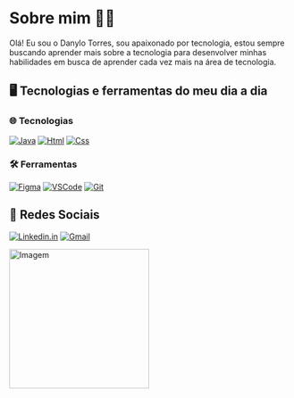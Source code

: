 
<h1> Sobre mim ✌🏽 </h1>

 Olá! Eu sou o Danylo Torres, sou apaixonado por tecnologia, estou sempre buscando aprender mais sobre a tecnologia para desenvolver minhas habilidades em busca de aprender cada vez mais na área de tecnologia.

## 🖥️ Tecnologias e ferramentas do meu dia a dia 

<div>
 
  ### 🌐 Tecnologias
   
  [![Java](https://img.shields.io/badge/Java-FF0000?style=for-the-badge&logo=openjdk&logoColor=white)](https://docs.oracle.com/en/java/)
  [![Html](https://img.shields.io/badge/HTML-ED8B00?style=for-the-badge&logo=html5&logoColor=white)](https://developer.mozilla.org/en-US/docs/Glossary/HTML5)
  [![Css](https://img.shields.io/badge/CSS3-1572B6?style=for-the-badge&logo=css3&logoColor=white)](https://developer.mozilla.org/pt-BR/docs/Web/CSS)
  
</div>

<div>
 
  ### 🛠️ Ferramentas
  
  [![Figma](https://img.shields.io/badge/Figma-000000?style=for-the-badge&logo=figma&logoColor=white)](https://www.figma.com/pt-br/)
  [![VSCode](https://img.shields.io/badge/VS%20Code-007ACC?style=for-the-badge&logo=visualstudiocode&logoColor=white)](https://code.visualstudio.com/)
  [![Git](https://img.shields.io/badge/Git-D14D28?style=for-the-badge&logo=git&logoColor=white)](https://git-scm.com/doc)
  
</div>

## 💬 Redes Sociais

 [![Linkedin.in](https://img.shields.io/badge/LinkedIn-0077B5?style=for-the-badge&logo=linkedin&logoColor=white)](https://www.linkedin.com/in/danylo-lopes-torres-510825300/)
[![Gmail](https://img.shields.io/badge/Gmail-D14836?style=for-the-badge&logo=gmail&logoColor=white)](mailto:danylolopestorres@gmail.com)




<img alt="Imagem" src="https://github.com/user-attachments/assets/8f013329-f84c-4433-8bfa-a596d6b220ab" height="250">

